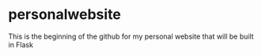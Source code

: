 # personalwebsite
This is the beginning of the github for my personal website that will be built in Flask
